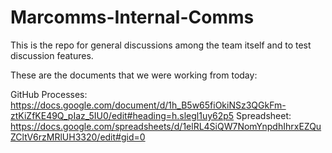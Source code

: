 # Marcomms-Internal-Comms
This is the repo for general discussions among the team itself and to test discussion features.

These are the documents that we were working from today: 

GitHub Processes: https://docs.google.com/document/d/1h_B5w65fiOkiNSz3QGkFm-ztKiZfKE49Q_pIaz_5IU0/edit#heading=h.slegl1uy62p5
Spreadsheet: https://docs.google.com/spreadsheets/d/1elRL4SiQW7NomYnpdhIhrxEZQuZCltV6rzMRlUH3320/edit#gid=0 
